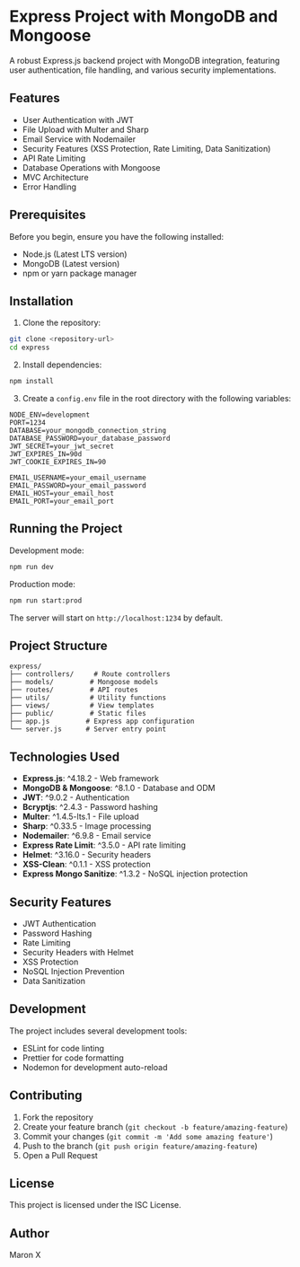 # Express Project with MongoDB and Mongoose

A robust Express.js backend project with MongoDB integration, featuring user authentication, file handling, and various security implementations.

## Features

- User Authentication with JWT
- File Upload with Multer and Sharp
- Email Service with Nodemailer
- Security Features (XSS Protection, Rate Limiting, Data Sanitization)
- API Rate Limiting
- Database Operations with Mongoose
- MVC Architecture
- Error Handling

## Prerequisites

Before you begin, ensure you have the following installed:
- Node.js (Latest LTS version)
- MongoDB (Latest version)
- npm or yarn package manager

## Installation

1. Clone the repository:
```bash
git clone <repository-url>
cd express
```

2. Install dependencies:
```bash
npm install
```

3. Create a `config.env` file in the root directory with the following variables:
```env
NODE_ENV=development
PORT=1234
DATABASE=your_mongodb_connection_string
DATABASE_PASSWORD=your_database_password
JWT_SECRET=your_jwt_secret
JWT_EXPIRES_IN=90d
JWT_COOKIE_EXPIRES_IN=90

EMAIL_USERNAME=your_email_username
EMAIL_PASSWORD=your_email_password
EMAIL_HOST=your_email_host
EMAIL_PORT=your_email_port
```

## Running the Project

Development mode:
```bash
npm run dev
```

Production mode:
```bash
npm run start:prod
```

The server will start on `http://localhost:1234` by default.

## Project Structure

```
express/
├── controllers/     # Route controllers
├── models/         # Mongoose models
├── routes/         # API routes
├── utils/          # Utility functions
├── views/          # View templates
├── public/         # Static files
├── app.js         # Express app configuration
└── server.js      # Server entry point
```

## Technologies Used

- **Express.js**: ^4.18.2 - Web framework
- **MongoDB & Mongoose**: ^8.1.0 - Database and ODM
- **JWT**: ^9.0.2 - Authentication
- **Bcryptjs**: ^2.4.3 - Password hashing
- **Multer**: ^1.4.5-lts.1 - File upload
- **Sharp**: ^0.33.5 - Image processing
- **Nodemailer**: ^6.9.8 - Email service
- **Express Rate Limit**: ^3.5.0 - API rate limiting
- **Helmet**: ^3.16.0 - Security headers
- **XSS-Clean**: ^0.1.1 - XSS protection
- **Express Mongo Sanitize**: ^1.3.2 - NoSQL injection protection

## Security Features

- JWT Authentication
- Password Hashing
- Rate Limiting
- Security Headers with Helmet
- XSS Protection
- NoSQL Injection Prevention
- Data Sanitization

## Development

The project includes several development tools:
- ESLint for code linting
- Prettier for code formatting
- Nodemon for development auto-reload

## Contributing

1. Fork the repository
2. Create your feature branch (`git checkout -b feature/amazing-feature`)
3. Commit your changes (`git commit -m 'Add some amazing feature'`)
4. Push to the branch (`git push origin feature/amazing-feature`)
5. Open a Pull Request

## License

This project is licensed under the ISC License.

## Author

Maron X
